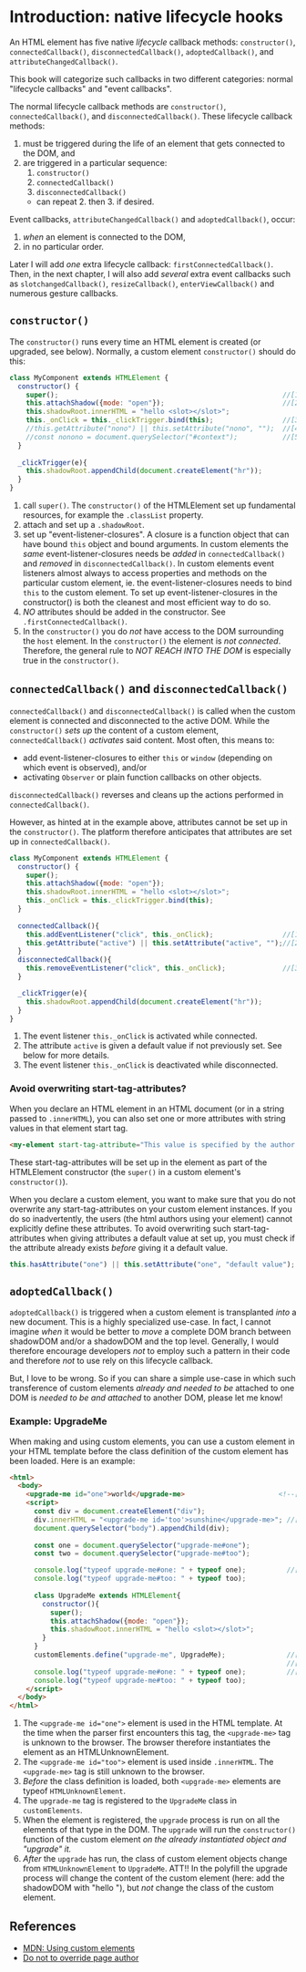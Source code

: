 # Introduction: native lifecycle hooks

An HTML element has five native *lifecycle* callback methods:
`constructor()`, `connectedCallback()`, `disconnectedCallback()`, 
`adoptedCallback()`, and `attributeChangedCallback()`.

This book will categorize such callbacks in two different categories:
normal "lifecycle callbacks" and "event callbacks".

The normal lifecycle callback methods are `constructor()`, 
`connectedCallback()`, and `disconnectedCallback()`.
These lifecycle callback methods:
1. must be triggered during the life of an element that gets connected to the DOM, and
2. are triggered in a particular sequence:
   1. `constructor()`
   2. `connectedCallback()`
   3. `disconnectedCallback()`
   * can repeat 2. then 3. if desired.
                                             
Event callbacks, `attributeChangedCallback()` and `adoptedCallback()`, occur:
1. *when* an element is connected to the DOM,
2. in no particular order.
                                             
Later I will add *one* extra lifecycle callback: `firstConnectedCallback()`. 
Then, in the next chapter, I will also add *several* extra event callbacks such 
as `slotchangedCallback()`, `resizeCallback()`, `enterViewCallback()` and numerous gesture callbacks.

## `constructor()`

The `constructor()` runs every time an HTML element is created (or upgraded, see below).
Normally, a custom element `constructor()` should do this:

```javascript
class MyComponent extends HTMLElement {
  constructor() {
    super();                                                       //[1]
    this.attachShadow({mode: "open"});                             //[2]
    this.shadowRoot.innerHTML = "hello <slot></slot>";
    this._onClick = this._clickTrigger.bind(this);                 //[3]
    //this.getAttribute("nono") || this.setAttribute("nono", "");  //[4]
    //const nonono = document.querySelector("#context");           //[5]
  }
  
  _clickTrigger(e){
    this.shadowRoot.appendChild(document.createElement("hr"));
  }
}
```
1. call `super()`.
The `constructor()` of the HTMLElement set up fundamental resources, 
for example the `.classList` property.
2. attach and set up a `.shadowRoot`.
3. set up "event-listener-closures".
A closure is a function object that can have bound `this` object and bound arguments.
In custom elements the *same* event-listener-closures needs be *added* in 
`connectedCallback()` and *removed* in `disconnectedCallback()`.
In custom elements event listeners almost always to access properties and methods on the
particular custom element, ie. the event-listener-closures needs to bind `this` to the custom element.
To set up event-listener-closures in the constructor() is both the cleanest and most efficient way
to do so.
4. *NO* attributes should be added in the constructor. See `.firstConnectedCallback()`. 
5. In the `constructor()` you do *not* have access to the DOM surrounding the `host` element.
In the `constructor()` the element is *not connected*.
Therefore, the general rule to *NOT REACH INTO THE DOM* is especially true in the `constructor()`.

## `connectedCallback()` and `disconnectedCallback()`

`connectedCallback()` and `disconnectedCallback()` is called when the custom element
is connected and disconnected to the active DOM.
While the `constructor()` *sets up* the content of a custom element,
`connectedCallback()` *activates* said content. Most often, this means to:
* add event-listener-closures to either `this` or `window` 
(depending on which event is observed), and/or 
* activating `Observer` or plain function callbacks on other objects.

`disconnectedCallback()` reverses and cleans up the actions performed in `connectedCallback()`.

However, as hinted at in the example above, attributes cannot be set up in the `constructor()`.
The platform therefore anticipates that attributes are set up in `connectedCallback()`.

```javascript
class MyComponent extends HTMLElement {
  constructor() {
    super();                                                       
    this.attachShadow({mode: "open"});                             
    this.shadowRoot.innerHTML = "hello <slot></slot>";
    this._onClick = this._clickTrigger.bind(this);                 
  }
  
  connectedCallback(){                                             
    this.addEventListener("click", this._onClick);                 //[1]
    this.getAttribute("active") || this.setAttribute("active", "");//[2]
  }
  disconnectedCallback(){
    this.removeEventListener("click", this._onClick);              //[3]
  }

  _clickTrigger(e){
    this.shadowRoot.appendChild(document.createElement("hr"));
  }
}
```
1. The event listener `this._onClick` is activated while connected.
2. The attribute `active` is given a default value if not previously set. See below for more details.
3. The event listener `this._onClick` is deactivated while disconnected.

### Avoid overwriting start-tag-attributes?
When you declare an HTML element in an HTML document (or in a string passed to `.innerHTML`),
you can also set one or more attributes with string values in that element start tag.
```html
<my-element start-tag-attribute="This value is specified by the author in the start tag"></my-element>
```
These start-tag-attributes will be set up in the element as part of the HTMLElement constructor 
(the `super()` in a custom element's `constructor()`).

When you declare a custom element, you want to make sure that you do not overwrite any 
start-tag-attributes on your custom element instances. 
If you do so inadvertently, the users (the html authors using your element) cannot 
explicitly define these attributes.
To avoid overwriting such start-tag-attributes when giving attributes a default value at set up, 
you must check if the attribute already exists *before* giving it a default value.
```javascript
this.hasAttribute("one") || this.setAttribute("one", "default value");  
```
                              
## `adoptedCallback()`
`adoptedCallback()` is triggered when a custom element is transplanted *into* a new document.
This is a highly specialized use-case. In fact, I cannot imagine *when* it would be better to
*move* a complete DOM branch between shadowDOM and/or a shadowDOM and the top level.
Generally, I would therefore encourage developers *not* to employ such a pattern in their code
and therefore *not* to use rely on this lifecycle callback.

But, I love to be wrong. So if you can share a simple use-case in which such transference of 
custom elements *already and needed to be* attached to one DOM is *needed to be and attached* 
to another DOM, please let me know!

### Example: UpgradeMe

When making and using custom elements, you can use a custom element in your HTML template 
before the class definition of the custom element has been loaded.
Here is an example:

```html
<html>
  <body>
    <upgrade-me id="one">world</upgrade-me>                       <!--[1]-->
    <script>
      const div = document.createElement("div");
      div.innerHTML = "<upgrade-me id='too'>sunshine</upgrade-me>"; //[2]
      document.querySelector("body").appendChild(div);
    
      const one = document.querySelector("upgrade-me#one");
      const two = document.querySelector("upgrade-me#too");

      console.log("typeof upgrade-me#one: " + typeof one);          //[3]
      console.log("typeof upgrade-me#too: " + typeof too);          
      
      class UpgradeMe extends HTMLElement{
        constructor(){
          super();
          this.attachShadow({mode: "open"});
          this.shadowRoot.innerHTML = "hello <slot></slot>";
        }
      }
      customElements.define("upgrade-me", UpgradeMe);               //[4]
                                                                    //[5]
      console.log("typeof upgrade-me#one: " + typeof one);          //[6] 
      console.log("typeof upgrade-me#too: " + typeof too);          
    </script>
  </body>
</html>
```
1. The `<upgrade-me id="one">` element is used in the HTML template. 
At the time when the parser first encounters this tag, the `<upgrade-me>` tag is unknown to the browser.
The browser therefore instantiates the element as an HTMLUnknownElement.
2. The `<upgrade-me id="too">` element is used inside `.innerHTML`.
The `<upgrade-me>` tag is still unknown to the browser.
3. *Before* the class definition is loaded, both `<upgrade-me>` elements
are typeof `HTMLUnknownElement`.
4. The `upgrade-me` tag is registered to the `UpgradeMe` class in `customElements`.
5. When the element is registered, 
the `upgrade` process is run on all the elements of that type in the DOM.
The `upgrade` will run the `constructor()` function of the custom element 
*on the already instantiated object and "upgrade" it.*
6. *After* the `upgrade` has run, the class of custom element objects
change from `HTMLUnknownElement` to `UpgradeMe`.
ATT!! In the polyfill the upgrade process will change the content of the custom element
(here: add the shadowDOM with "hello <slot>"), but *not* change the class of the custom element.

## References
 * [MDN: Using custom elements](https://developer.mozilla.org/en-US/docs/Web/Web_Components/Using_custom_elements)
 * [Do not to override page author](https://developers.google.com/web/fundamentals/web-components/best-practices#dont-override)

<!--
## custom element upgrade

The `HTMLElement.constructor()` is a little tricky. 
When the browser parses an HTML document, it can encounter custom element tags that it does not yet know.
These custom elements might be defined later when the browser has loaded a particular script,
or not defined at all because the developer has forgotten to include a definition of it.
In any case, the browser will when it encounters an HTML tag for a custom element it does not yet know,
create a HTMLUnkownElement object for that tag that it will handle later.

However, even though the browser cannot do much with the HTMLUnkownElement object,
it can and will populate it with any attributes it finds in the tag.
And the browser will also display it using the CSS rules it has for that tag.
Then, when the browser has loaded the definition for that tag via `customElements.define`,
it will then so-called `upgrade` the custom element.
The `upgrade` of custom elements is a special process in browsers for just this situation,
where the browser has instantiated and added a custom element to the DOM *before* it has its definition.
In the `upgrade` process the browser takes the existing object and then calls its now discovered 
`constructor()` and its `connectedCallback()` *after* the browser has already instantiated 
the element *and* added that element to the DOM.

The developer rarely notices this upgrade process; 
most often it is as if the element was constructed and connected to the DOM normally.
But, when it comes to attributes and attribute values, 
the developer should take care not over-write attributes already defined and added to the `host` node. 
-->